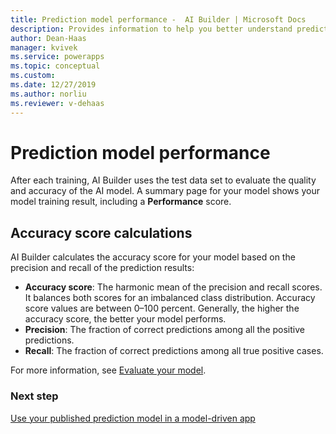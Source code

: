 ```yaml
---
title: Prediction model performance -  AI Builder | Microsoft Docs
description: Provides information to help you better understand prediction model performance, and how performance scores are calculated
author: Dean-Haas
manager: kvivek
ms.service: powerapps
ms.topic: conceptual
ms.custom: 
ms.date: 12/27/2019
ms.author: norliu
ms.reviewer: v-dehaas
---
```


# Prediction model performance

After each training, AI Builder uses the test data set to evaluate the quality and accuracy of the AI model. A summary page for your model shows your model training result, including a **Performance** score.  

## Accuracy score calculations

AI Builder calculates the accuracy score for your model based on the precision and recall of the prediction results:

- **Accuracy score**: The harmonic mean of the precision and recall scores. It balances both scores for an imbalanced class distribution. Accuracy score values are between 0–100 percent. Generally, the higher the accuracy score, the better your model performs.
- **Precision**: The fraction of correct predictions among all the positive predictions.
- **Recall**: The fraction of correct predictions among all true positive cases.

For more information, see [Evaluate your model](manage-model.md#evaluate-your-model).

### Next step

[Use your published prediction model in a model-driven app](prediction-model-driven-app.md)
